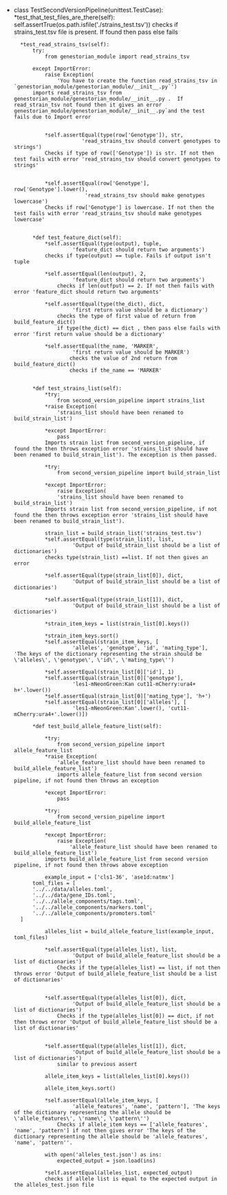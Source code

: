 
* class TestSecondVersionPipeline(unittest.TestCase):
        *test_that_test_files_are_there(self):
            self.assertTrue(os.path.isfile('./strains_test.tsv'))
            checks if strains_test.tsv file is present. If found then pass else fails

        *test_read_strains_tsv(self):
            try:
                from genestorian_module import read_strains_tsv 
                
            except ImportError:
                raise Exception(
                    'You have to create the function read_strains_tsv in `genestorian_module/genestorian_module/__init__.py`') 
            imports read_strains_tsv from genestorian_module/genestorian_module/__init__.py .  If read_strain_tsv not found then it gives an error genestorian_module/genestorian_module/__init__.py`and the test fails due to Import error


                *self.assertEqual(type(row['Genotype']), str,
                            'read_strains_tsv should convert genotypes to strings') 
                Checks if type of row(['Genotype']) is str. If not then test fails with error 'read_strains_tsv should convert genotypes to strings'


                *self.assertEqual(row['Genotype'], row['Genotype'].lower(),
                             'read_strains_tsv should make genotypes lowercase') 
                Checks if row['Genotype'] is lowercase. If not then the test fails with error 'read_strains_tsv should make genotypes lowercase'
    

            *def test_feature_dict(self):
                *self.assertEqual(type(output), tuple,
                         'feature_dict should return two arguments') 
                checks if type(output) == tuple. Fails if output isn't tuple

                *self.assertEqual(len(output), 2,
                         'feature_dict should return two arguments') 
                    checks if len(outfput) == 2. If not then fails with error 'feature_dict should return two arguments'

                *self.assertEqual(type(the_dict), dict,
                         'first return value should be a dictionary') 
                    checks the type of first value of return from build_feature_dict()
                    if type(the_dict) == dict , then pass else fails with error 'first return value should be a dictionary'

                *self.assertEqual(the_name, 'MARKER',
                         'first return value should be MARKER')
                        checks the value of 2nd return from build_feature_dict()
                        checks if the_name == 'MARKER' 


            *def test_strains_list(self):
                *try:
                    from second_version_pipeline import strains_list
                *raise Exception(
                    'strains_list should have been renamed to build_strain_list')
                    
                *except ImportError:
                    pass
                Imports strain list from second_version_pipeline, if found the then throws exception error 'strains_list should have been renamed to build_strain_list'). The exception is then passed.

                *try:
                    from second_version_pipeline import build_strain_list

                *except ImportError:
                    raise Exception(
                    'strains_list should have been renamed to build_strain_list')
                Imports strain list from second_version_pipeline, if not found the then throws exception error 'strains_list should have been renamed to build_strain_list'). 

                strain_list = build_strain_list('strains_test.tsv')
                *self.assertEqual(type(strain_list), list,
                         'Output of build_strain_list should be a list of dictionaries')
                checks type(strain_list) ==list. If not then gives an error 

                *self.assertEqual(type(strain_list[0]), dict,
                         'Output of build_strain_list should be a list of dictionaries')

                *self.assertEqual(type(strain_list[1]), dict,
                         'Output of build_strain_list should be a list of dictionaries')

                *strain_item_keys = list(strain_list[0].keys())

                *strain_item_keys.sort()
                *self.assertEqual(strain_item_keys, [
                         'alleles', 'genotype', 'id', 'mating_type'], 'The keys of the dictionary representing the strain should be \'alleles\', \'genotype\', \'id\', \'mating_type\'')

                *self.assertEqual(strain_list[0]['id'], 1)
                *self.assertEqual(strain_list[0]['genotype'],
                         'les1-mNeonGreen:Kan cut11-mCherry:ura4+ h+'.lower())
                *self.assertEqual(strain_list[0]['mating_type'], 'h+')
                *self.assertEqual(strain_list[0]['alleles'], [
                         'les1-mNeonGreen:Kan'.lower(), 'cut11-mCherry:ura4+'.lower()])

            *def test_build_allele_feature_list(self):
        
                *try:
                    from second_version_pipeline import allele_feature_list
                *raise Exception(
                    'allele_feature_list should have been renamed to build_allele_feature_list')
                    imports allele_feature_list from second version pipeline, if not found then throws an exception

                *except ImportError:
                    pass

                *try:
                    from second_version_pipeline import build_allele_feature_list

                *except ImportError:
                    raise Exception(
                        'allele_feature_list should have been renamed to build_allele_feature_list')
                imports build_allele_feature_list from second version pipeline, if not found then throws above exception

                example_input = ['cls1-36', 'ase1d:natmx']
            toml_files = [
            '../../data/alleles.toml',
            '../../data/gene_IDs.toml',
            '../../allele_components/tags.toml',
            '../../allele_components/markers.toml',
            '../../allele_components/promoters.toml'
        ]

                alleles_list = build_allele_feature_list(example_input, toml_files)

                *self.assertEqual(type(alleles_list), list,
                         'Output of build_allele_feature_list should be a list of dictionaries')
                    Checks if the type(alleles_list) == list, if not then throws error 'Output of build_allele_feature_list should be a list of dictionaries'


                *self.assertEqual(type(alleles_list[0]), dict,
                         'Output of build_allele_feature_list should be a list of dictionaries')
                    Checks if the type(alleles_list[0]) == dict, if not then throws error 'Output of build_allele_feature_list should be a list of dictionaries'


                *self.assertEqual(type(alleles_list[1]), dict,
                         'Output of build_allele_feature_list should be a list of dictionaries')
                    similar to previous assert 

                allele_item_keys = list(alleles_list[0].keys())

                allele_item_keys.sort()

                *self.assertEqual(allele_item_keys, [
                         'allele_features', 'name', 'pattern'], 'The keys of the dictionary representing the allele should be \'allele_features\', \'name\', \'pattern\'')
                    Checks if allele_item keys == ['allele_features', 'name', 'pattern'] if not then gives error 'The keys of the dictionary representing the allele should be 'allele_features', 'name', 'pattern''.

                with open('alleles_test.json') as ins:
                    expected_output = json.load(ins)

                *self.assertEqual(alleles_list, expected_output)
                checks if allele list is equal to the expected output in the alleles_test.json file

